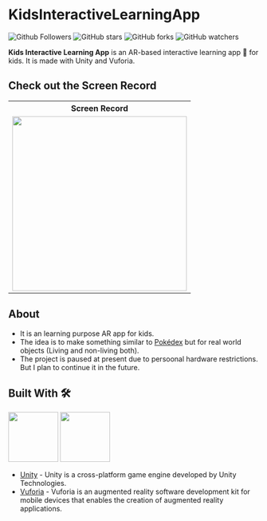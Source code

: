 # KidsInteractiveLearningApp

![Github Followers](https://img.shields.io/github/followers/the-it-weirdo?label=Follow&style=social)
![GitHub stars](https://img.shields.io/github/stars/the-it-weirdo/KidsInteractiveLearningApp?style=social)
![GitHub forks](https://img.shields.io/github/forks/the-it-weirdo/KidsInteractiveLearningApp?style=social)
![GitHub watchers](https://img.shields.io/github/watchers/the-it-weirdo/KidsInteractiveLearningApp?style=social)

**Kids Interactive Learning App** is an AR-based interactive learning app 📱 for kids. It is made with Unity and Vuforia.

## Check out the Screen Record

<table style="width:100%" align="center">
  <tr>
    <!-- <th>Splash Screen</th> -->
    <th>Screen Record</th>
  </tr>
  <tr>
    <!-- <td><img src="git_resources/splash_screen.jpeg"/></td> -->
    <td><a href="https://youtu.be/uI89OgnbVXo" target="blank">
    <img src="https://img.youtube.com/vi/uI89OgnbVXo/maxresdefault.jpg" height="350px"/></a>
    </td>
  </tr>
</table>

## About

- It is an learning purpose AR app for kids.
- The idea is to make something similar to [Pokédex](https://pokemon.fandom.com/wiki/Pok%C3%A9dex) but for real world objects (Living and non-living both).
- The project is paused at present due to persoonal hardware restrictions. But I plan to continue it in the future.

## Built With 🛠
<div>
  <a href="https://unity.com/" target="blank"><img src="git_resources/unity_icon.jpg" height="100px"/></a>
  <a href="https://developer.vuforia.com/" target="blank"><img src="git_resources/vuforia_icon.jpg" height="100px"/></a>
</div>

- [Unity](https://unity.com/) - Unity is a cross-platform game engine developed by Unity Technologies.
- [Vuforia](https://developer.vuforia.com/) - Vuforia is an augmented reality software development kit for mobile devices that enables the creation of augmented reality applications.

